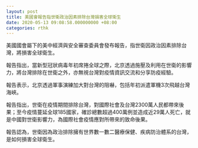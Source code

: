 ```yaml
---
layout: post
title: 美國會報告指世衛政治因素排除台灣損害全球衛生
date: 2020-05-13 09:08:58.000000000 +08:00
categories: rthk
---
```


美國國會屬下的美中經濟與安全審查委員會發布報告，指世衛因政治因素排除台灣，將損害全球衛生。

報告指出，當新型冠狀病毒年初席捲全球之際，北京透過施壓及利用在世衛的影響力，將台灣排除在世衛之外，亦無視台灣對疫情資訊交流和分享防疫經驗。

報告表示，北京透過軍事演練加大對台灣的阻嚇，包括年初派遣軍機3次飛越台灣海峽。

報告指出，世衛在疫情期間排除台灣，對國際社會及台灣2300萬人民都帶來後果；至今疫情蔓延全球185國家，確診總數超過400萬例並造成近29萬人死亡，就是中國對世衛影響力，為國際社會疫情應對所帶來的致命後果。

報告認為，世衛因為政治排除擁有世界數一數二醫療保健、疾病防治體系的台灣，是如何損害全球衛生。
